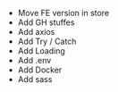 + Move FE version in store
+ Add GH stuffes
+ Add axios
+ Add Try / Catch
+ Add Loading
+ Add .env
+ Add Docker
+ Add sass